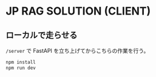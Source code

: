 # JP RAG SOLUTION (CLIENT)

## ローカルで走らせる

`/server` で FastAPI を立ち上げてからこちらの作業を行う。

```zsh
npm install
npm run dev
```
